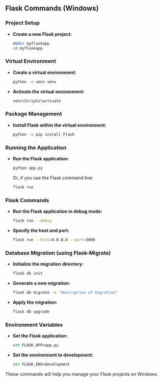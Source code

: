 ## Flask Commands (Windows)

### Project Setup
- **Create a new Flask project:**
  ```sh
  mkdir myflaskapp
  cd myflaskapp
  ```

### Virtual Environment
- **Create a virtual environment:**
  ```sh
  python -m venv venv
  ```
- **Activate the virtual environment:**
  ```sh
  venv\Scripts\activate
  ```

### Package Management
- **Install Flask within the virtual environment:**
  ```sh
  python -m pip install Flask
  ```

### Running the Application
- **Run the Flask application:**
  ```sh
  python app.py
  ```
  Or, if you use the Flask command line:
  ```sh
  flask run
  ```

### Flask Commands
- **Run the Flask application in debug mode:**
  ```sh
  flask run --debug
  ```
- **Specify the host and port:**
  ```sh
  flask run --host=0.0.0.0 --port=5000
  ```

### Database Migration (using Flask-Migrate)
- **Initialize the migration directory:**
  ```sh
  flask db init
  ```
- **Generate a new migration:**
  ```sh
  flask db migrate -m "description of migration"
  ```
- **Apply the migration:**
  ```sh
  flask db upgrade
  ```

### Environment Variables
- **Set the Flask application:**
  ```sh
  set FLASK_APP=app.py
  ```
- **Set the environment to development:**
  ```sh
  set FLASK_ENV=development
  ```

These commands will help you manage your Flask projects on Windows.